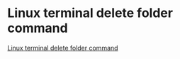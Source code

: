 # Linux terminal delete folder command
[Linux terminal delete folder command](https://aiwithcloud.com/2022/09/19/linux_terminal_delete_folder_command/)